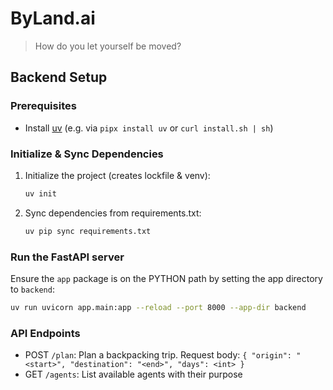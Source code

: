 # ByLand.ai

> How do you let yourself be moved?

## Backend Setup

### Prerequisites
- Install [uv](https://github.com/astral-sh/uv) (e.g. via `pipx install uv` or `curl install.sh | sh`)

### Initialize & Sync Dependencies
1. Initialize the project (creates lockfile & venv):
   ```bash
   uv init
   ```
2. Sync dependencies from requirements.txt:
   ```bash
   uv pip sync requirements.txt
   ```

### Run the FastAPI server
Ensure the `app` package is on the PYTHON path by setting the app directory to `backend`:
```bash
uv run uvicorn app.main:app --reload --port 8000 --app-dir backend
```

### API Endpoints
- POST `/plan`: Plan a backpacking trip. Request body: `{ "origin": "<start>", "destination": "<end>", "days": <int> }`
- GET `/agents`: List available agents with their purpose
